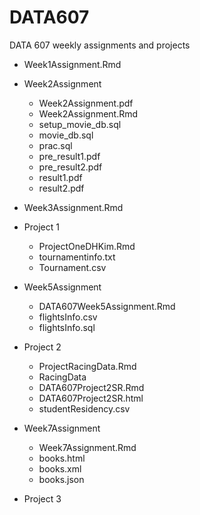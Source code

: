 # DATA607

DATA 607 weekly assignments and projects

* Week1Assignment.Rmd

* Week2Assignment
  + Week2Assignment.pdf
  + Week2Assignment.Rmd
  + setup_movie_db.sql
  + movie_db.sql
  + prac.sql
  + pre_result1.pdf
  + pre_result2.pdf
  + result1.pdf
  + result2.pdf

* Week3Assignment.Rmd

* Project 1
  + ProjectOneDHKim.Rmd
  + tournamentinfo.txt
  + Tournament.csv

* Week5Assignment
  + DATA607Week5Assignment.Rmd
  + flightsInfo.csv
  + flightsInfo.sql

* Project 2
  + ProjectRacingData.Rmd
  + RacingData
  + DATA607Project2SR.Rmd
  + DATA607Project2SR.html
  + studentResidency.csv

* Week7Assignment
  + Week7Assignment.Rmd
  + books.html
  + books.xml
  + books.json

* Project 3



